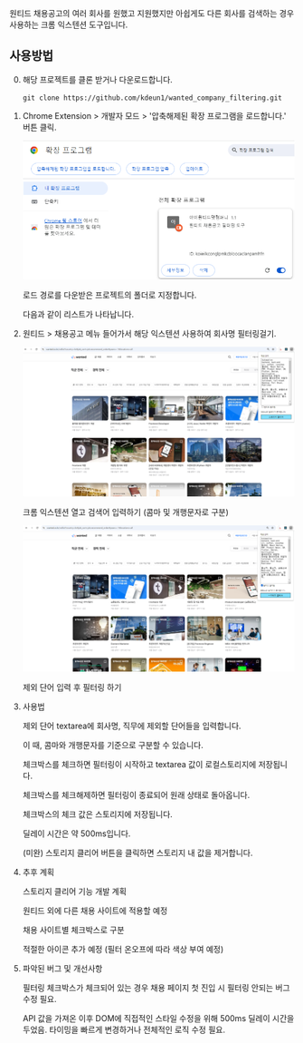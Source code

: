 원티드 채용공고의 여러 회사를 원했고 지원했지만 아쉽게도 다른 회사를 검색하는 경우 사용하는 크롬 익스텐션 도구입니다.

## 사용방법

0. 해당 프로젝트를 클론 받거나 다운로드합니다.

   ```
   git clone https://github.com/kdeun1/wanted_company_filtering.git
   ```

1. Chrome Extension > 개발자 모드 > '압축해제된 확장 프로그램을 로드합니다.' 버튼 클릭.

   ![alt text](/assets/add_chrome_extensions.png)

   로드 경로를 다운받은 프로젝트의 폴더로 지정합니다.

   다음과 같이 리스트가 나타납니다.

2. 원티드 > 채용공고 메뉴 들어가서 해당 익스텐션 사용하여 회사명 필터링걸기.

   ![alt text](/assets/wanted_before.png)

   크롬 익스텐션 열고 검색어 입력하기 (콤마 및 개행문자로 구분)

   ![alt text](/assets/wanted_after.png)

   제외 단어 입력 후 필터링 하기

3. 사용법

   제외 단어 textarea에 회사명, 직무에 제외할 단어들을 입력합니다.

   이 때, 콤마와 개행문자를 기준으로 구분할 수 있습니다.

   체크박스를 체크하면 필터링이 시작하고 textarea 값이 로컬스토리지에 저장됩니다.

   체크박스를 체크해제하면 필터링이 종료되어 원래 상태로 돌아옵니다.

   체크박스의 체크 값은 스토리지에 저장됩니다.

   딜레이 시간은 약 500ms입니다.

   (미완) 스토리지 클리어 버튼을 클릭하면 스토리지 내 값을 제거합니다.

4. 추후 계획

   스토리지 클리어 기능 개발 계획

   원티드 외에 다른 채용 사이트에 적용할 예정

   채용 사이트별 체크박스로 구분

   적절한 아이콘 추가 예정 (필터 온오프에 따라 색상 부여 예정)

5. 파악된 버그 및 개선사항

   필터링 체크박스가 체크되어 있는 경우 채용 페이지 첫 진입 시 필터링 안되는 버그 수정 필요.

   API 값을 가져온 이후 DOM에 직접적인 스타일 수정을 위해 500ms 딜레이 시간을 두었음. 타이밍을 빠르게 변경하거나 전체적인 로직 수정 필요.
